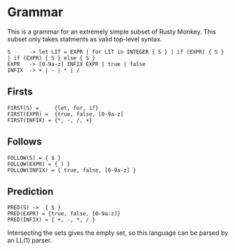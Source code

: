 # Grammar

This is a grammar for an extremely simple subset of Rusty Monkey.
This subset only takes statments as valid top-level syntax.



```
S      -> let LIT = EXPR | for LIT in INTEGER { S } | if (EXPR) { S } | if (EXPR) { S } else { S }
EXPR   -> [0-9a-z] INFIX EXPR | true | false
INFIX  -> + | - | * | /
```

## Firsts

```
FIRST(S) =     {let, for, if}
FIRST(EXPR) =  {true, false, [0-9a-z]
FIRST(INFIX) = {*, -, /, +}
```

## Follows
```
FOLLOW(S) = { $ }
FOLLOW(EXPR) = { ) }
FOLLOW(INFIX) = { true, false, [0-9a-z] }
```

## Prediction
```
PRED(S) ->  { $ }
PRED(EXPR) = {true, false, [0-9a-z]}
PRED(INFIX) = { +, -, *, / }
```

Intersecting the sets gives the empty set, so this language can be parsed by an LL(1) parser.
